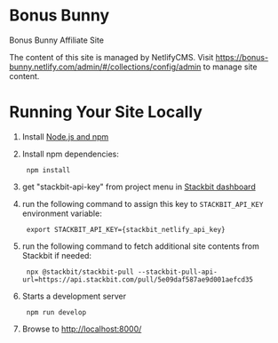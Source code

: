 # Bonus Bunny

Bonus Bunny Affiliate Site

The content of this site is managed by NetlifyCMS. Visit https://bonus-bunny.netlify.com/admin/#/collections/config/admin to manage site content.

# Running Your Site Locally

1. Install [Node.js and npm](https://nodejs.org/en/)

1. Install npm dependencies:

        npm install

1. get "stackbit-api-key" from project menu in [Stackbit dashboard](https://app.stackbit.com/dashboard)

1. run the following command to assign this key to `STACKBIT_API_KEY` environment variable:

        export STACKBIT_API_KEY={stackbit_netlify_api_key}

1. run the following command to fetch additional site contents from Stackbit if needed:

        npx @stackbit/stackbit-pull --stackbit-pull-api-url=https://api.stackbit.com/pull/5e09daf587ae9d001aefcd35

1. Starts a development server

        npm run develop

1. Browse to [http://localhost:8000/](http://localhost:8000/)
